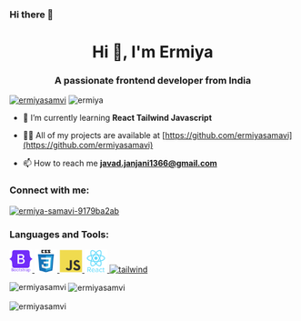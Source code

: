 ### Hi there 👋

<h1 align="center">Hi 👋, I'm Ermiya</h1>
<h3 align="center">A passionate frontend developer from India</h3>
<img align="right" alt = "ermiya" width="400" src="https://camo.githubusercontent.com/7de37139d0b4c1ce40865e799b446c0e963a3dd8fb68d239707237c40604fa3d/68747470733a2f2f63646e2e6472696262626c652e636f6d2f75736572732f3733303730332f73637265656e73686f74732f363538313234332f6176656e746f2e676966"/>
<p align="left"> <a href="https://github.com/ryo-ma/github-profile-trophy"><img src="https://github-profile-trophy.vercel.app/?username=ermiyasamvi" alt="ermiyasamvi" /></a> </p>

- 🌱 I’m currently learning **React Tailwind Javascript**

- 👨‍💻 All of my projects are available at [https://github.com/ermiyasamavi](https://github.com/ermiyasamavi)

- 📫 How to reach me **javad.janjani1366@gmail.com**

<h3 align="left">Connect with me:</h3>
<p align="left">
<a href="https://linkedin.com/in/ermiya-samavi-9179ba2ab" target="blank"><img align="center" src="https://raw.githubusercontent.com/rahuldkjain/github-profile-readme-generator/master/src/images/icons/Social/linked-in-alt.svg" alt="ermiya-samavi-9179ba2ab" height="30" width="40" /></a>
</p>

<h3 align="left">Languages and Tools:</h3>
<p align="left"> <a href="https://getbootstrap.com" target="_blank" rel="noreferrer"> <img src="https://raw.githubusercontent.com/devicons/devicon/master/icons/bootstrap/bootstrap-plain-wordmark.svg" alt="bootstrap" width="40" height="40"/> </a> <a href="https://www.w3schools.com/css/" target="_blank" rel="noreferrer"> <img src="https://raw.githubusercontent.com/devicons/devicon/master/icons/css3/css3-original-wordmark.svg" alt="css3" width="40" height="40"/> </a> <a href="https://developer.mozilla.org/en-US/docs/Web/JavaScript" target="_blank" rel="noreferrer"> <img src="https://raw.githubusercontent.com/devicons/devicon/master/icons/javascript/javascript-original.svg" alt="javascript" width="40" height="40"/> </a> <a href="https://reactjs.org/" target="_blank" rel="noreferrer"> <img src="https://raw.githubusercontent.com/devicons/devicon/master/icons/react/react-original-wordmark.svg" alt="react" width="40" height="40"/> </a> <a href="https://tailwindcss.com/" target="_blank" rel="noreferrer"> <img src="https://www.vectorlogo.zone/logos/tailwindcss/tailwindcss-icon.svg" alt="tailwind" width="40" height="40"/> </a> </p>

<p><img align="left" src="https://github-readme-stats.vercel.app/api/top-langs?username=ermiyasamvi&show_icons=true&locale=en&layout=compact" alt="ermiyasamvi" /></p>

<p>&nbsp;<img align="center" src="https://github-readme-stats.vercel.app/api?username=ermiyasamvi&show_icons=true&locale=en" alt="ermiyasamvi" /></p>

<p><img align="center" src="https://github-readme-streak-stats.herokuapp.com/?user=ermiyasamvi&" alt="ermiyasamvi" /></p>
